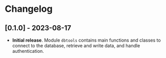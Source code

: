 # Changelog

## [0.1.0] - 2023-08-17
- **Initial release**. Module `dbtools` contains main functions and classes
    to connect to the database, retrieve and write data, and handle
    authentication.